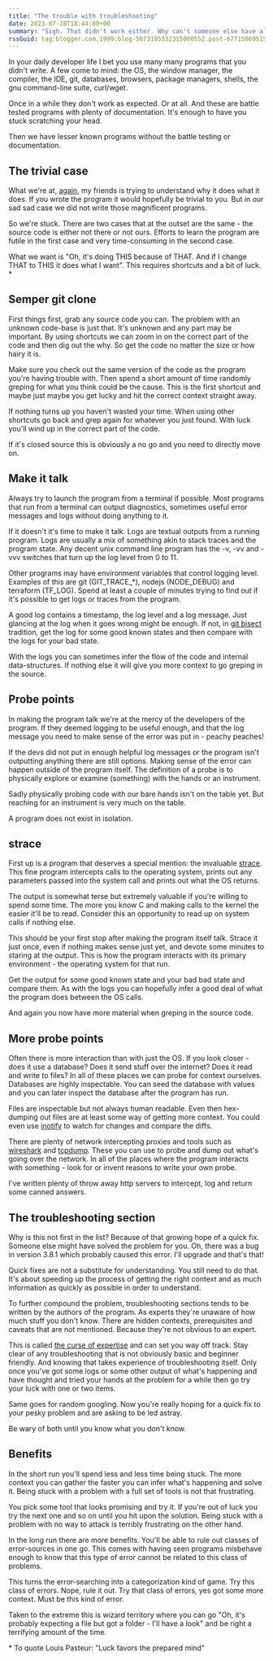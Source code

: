 ```yaml
---
title: "The trouble with troubleshooting"
date: 2023-07-28T18:44:00+00
summary: "Sigh. That didn't work either. Why can't someone else have already solved this? Maybe it's a bug? I'll upgrade and hope that works."
rssGuid: tag:blogger.com,1999:blog-5873105332315080552.post-6771506951543340976
---
```


In your daily developer life I bet you use many many programs that you didn't write. A few come to mind: the OS, the window manager, the compiler, the IDE, git, databases, browsers, package managers, shells, the gnu command-line suite, curl/wget.

Once in a while they don't work as expected. Or at all. And these are battle tested programs with plenty of documentation. It's enough to have you stuck scratching your head.

Then we have lesser known programs without the battle testing or documentation.

## The trivial case
What we're at, [again](https://www.iamjonas.me/2021/08/i-dont-understand-this-yet.html), my friends is trying to understand why it does what it does. If you wrote the program it would hopefully be trivial to you. But in our sad sad case we did not write those magnificent programs.

So we're stuck. There are two cases that at the outset are the same - the source code is either not there or not ours. Efforts to learn the program are futile in the first case and very time-consuming in the second case.

What we want is "Oh, it's doing THIS because of THAT. And if I change THAT to THIS it does what I want". This requires shortcuts and a bit of luck. *

## Semper git clone
First things first, grab any source code you can. The problem with an unknown code-base is just that. It's unknown and any part may be important. By using shortcuts we can zoom in on the correct part of the code and then dig out the why. So get the code no matter the size or how hairy it is.

Make sure you check out the same version of the code as the program you're having trouble with. Then spend a short amount of time randomly greping for what you think could be the cause. This is the first shortcut and maybe just maybe you get lucky and hit the correct context straight away.

If nothing turns up you haven't wasted your time. When using other shortcuts go back and grep again for whatever you just found. With luck you'll wind up in the correct part of the code.

If it's closed source this is obviously a no go and you need to directly move on.

## Make it talk
Always try to launch the program from a terminal if possible. Most programs that run from a terminal can output diagnostics, sometimes useful error messages and logs without doing anything to it.

If it doesn't it's time to make it talk. Logs are textual outputs from a running program. Logs are usually a mix of something akin to stack traces and the program state. Any decent unix command line program has the -v, -vv and -vvv switches that turn up the log level from 0 to 11.

Other programs may have environment variables that control logging level. Examples of this are git (GIT_TRACE_*), nodejs (NODE_DEBUG) and terraform (TF_LOG). Spend at least a couple of minutes trying to find out if it's possible to get logs or traces from the program.

A good log contains a timestamp, the log level and a log message. Just glancing at the log when it goes wrong might be enough. If not, in [git bisect](https://git-scm.com/docs/git-bisect) tradition, get the log for some good known states and then compare with the logs for your bad state.

With the logs you can sometimes infer the flow of the code and internal data-structures. If nothing else it will give you more context to go greping in the source.

## Probe points
In making the program talk we're at the mercy of the developers of the program. If they deemed logging to be useful enough, and that the log message you need to make sense of the error was put in - peachy peaches!

If the devs did not put in enough helpful log messages or the program isn't outputting anything there are still options. Making sense of the error can happen outside of the program itself. The definition of a probe is to physically explore or examine (something) with the hands or an instrument.

Sadly physically probing code with our bare hands isn't on the table yet. But reaching for an instrument is very much on the table.

A program does not exist in isolation.

## strace
First up is a program that deserves a special mention: the invaluable [strace](https://en.wikipedia.org/wiki/Strace). This fine program intercepts calls to the operating system, prints out any parameters passed into the system call and prints out what the OS returns.

The output is somewhat terse but extremely valuable if you're willing to spend some time. The more you know C and making calls to the kernel the easier it'll be to read. Consider this an opportunity to read up on system calls if nothing else.

This should be your first stop after making the program itself talk. Strace it just once, even if nothing makes sense just yet, and devote some minutes to staring at the output. This is how the program interacts with its primary environment - the operating system for that run.

Get the output for some good known state and your bad bad state and compare them. As with the logs you can hopefully infer a good deal of what the program does between the OS calls.

And again you now have more material when greping in the source code.

## More probe points
Often there is more interaction than with just the OS. If you look closer - does it use a database? Does it send stuff over the internet? Does it read and write to files? In all of these places we can probe for context ourselves. Databases are highly inspectable. You can seed the database with values and you can later inspect the database after the program has run.

Files are inspectable but not always human readable. Even then hex-dumping out files are at least some way of getting more context. You could even use [inotify](https://en.wikipedia.org/wiki/Inotify) to watch for changes and compare the diffs.

There are plenty of network intercepting proxies and tools such as [wireshark](https://en.wikipedia.org/wiki/Wireshark) and [tcpdump](https://en.wikipedia.org/wiki/Tcpdump). These you can use to probe and dump out what's going over the network. In all of the places where the program interacts with something - look for or invent reasons to write your own probe.

I've written plenty of throw away http servers to intercept, log and return some canned answers.

## The troubleshooting section
Why is this not first in the list? Because of that growing hope of a quick fix. Someone else might have solved the problem for you. Oh, there was a bug in version 3.8.1 which probably caused this error. I'll upgrade and that's that!

Quick fixes are not a substitute for understanding. You still need to do that. It's about speeding up the process of getting the right context and as much information as quickly as possible in order to understand.

To further compound the problem, troubleshooting sections tends to be written by the authors of the program. As experts they're unaware of how much stuff you don't know. There are hidden contexts, prerequisites and caveats that are not mentioned. Because they're not obvious to an expert.

This is called [the curse of expertise](https://en.wikipedia.org/wiki/Curse_of_knowledge) and can set you way off track. Stay clear of any troubleshooting that is not obviously basic and beginner friendly. And knowing that takes experience of troubleshooting itself. Only once you've got some logs or some other output of what's happening and have thought and tried your hands at the problem for a while then go try your luck with one or two items.

Same goes for random googling. Now you're really hoping for a quick fix to your pesky problem and are asking to be led astray.

Be wary of both until you know what you don't know.

## Benefits
In the short run you'll spend less and less time being stuck. The more context you can gather the faster you can infer what's happening and solve it. Being stuck with a problem with a full set of tools is not that frustrating.

You pick some tool that looks promising and try it. If you're out of luck you try the next one and so on until you hit upon the solution. Being stuck with a problem with no way to attack is terribly frustrating on the other hand.

In the long run there are more benefits. You'll be able to rule out classes of error-sources in one go. This comes with having seen programs misbehave enough to know that this type of error cannot be related to this class of problems.

This turns the error-searching into a categorization kind of game. Try this class of errors. Nope, rule it out. Try that class of errors, yes got some more context. Must be this kind of error.

Taken to the extreme this is wizard territory where you can go "Oh, it's probably expecting a file but got a folder - I'll have a look" and be right a terrifying amount of the time.

\* To quote Louis Pasteur: "Luck favors the prepared mind"
